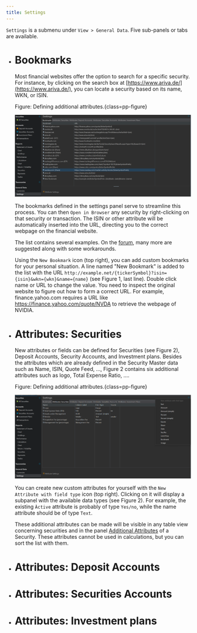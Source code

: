 ```yaml
---
title: Settings
---
```


`Settings` is a submenu under `View > General Data`. Five sub-panels or tabs are available.

- # Bookmarks
    Most financial websites offer the option to search for a specific security. For instance, by clicking on the search box at [https://www.ariva.de/](https://www.ariva.de/), you can locate a security based on its name, WKN, or ISIN.

    Figure: Defining additional attributes.{class=pp-figure}

    ![](images/settings-bookmarks.png)

    The bookmarks defined in the settings panel serve to streamline this process. You can then `Open in Browser` any security by right-clicking on that security or transaction. The ISIN or other attribute will be automatically inserted into the URL, directing you to the correct webpage on the financial website.

    The list contains several examples. On the [forum](https://forum.portfolio-performance.info/t/verschiedene-links-fur-im-browser-offnen/629), many more are suggested along with some workarounds.

    Using the `New Bookmark` icon (top right), you can add custom bookmarks for your personal situation. A line named "New Bookmark" is added to the list with the URL `http://example.net/{tickerSymbol}?isin={isin}&wkn={wkn}&name={name}` (see Figure 1, last line). Double click name or URL to change the value. You need to inspect the original website to figure out how to form a correct URL. For example, finance.yahoo.com requires a URL like https://finance.yahoo.com/quote/NVDA to retrieve the webpage of NVIDIA.

- # Attributes: Securities

    New attributes or fields can be defined for Securities (see Figure 2), Deposit Accounts, Security Accounts, and Investment plans.
    Besides the attributes which are already defined in the Security Master data such as Name, ISIN, Quote Feed, ..., Figure 2 contains six additional attributes such as logo, Total Expense Ratio, ....

    Figure: Defining additional attributes.{class=pp-figure}

    ![](images/settings-securities-attributes.png)

    You can create new custom attributes for yourself with the `New Attribute with field type` icon (top right). Clicking on it will display a subpanel with the available data types (see Figure 2). For example, the existing `Àctive` attribute is probably of type `Yes/no`, while the name attribute should be of type `Text`.

    These additional attributes can be made will be visible in any table view concerning securities and in the panel [Additional Attributes](../file/new.md#additional-attributes) of a Security. These attributes cannot be used in calculations, but you can sort the list with them.

- # Attributes: Deposit Accounts
- # Attributes: Securities Accounts
- # Attributes: Investment plans

